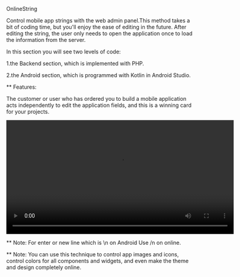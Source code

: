 OnlineString

Control mobile app strings with the web admin panel.This method takes a bit of coding time, but you'll enjoy the ease of editing in the future.
After editing the string, the user only needs to open the application once to load the information from the server.

In this section you will see two levels of code: 

1.the Backend section, which is implemented with PHP.

2.the Android section, which is programmed with Kotlin in Android Studio.

** Features:

The customer or user who has ordered you to build a mobile application acts independently to edit the application fields, and this is a winning card for your projects.

<video src="https://github.com/akramBagha/OnlineString/blob/main/tutorial_3.mp4" controls width="600"></video>

** Note: For enter or new line which is \n on Android Use /n on online.

** Note: You can use this technique to control app images and icons, control colors for all components and widgets, and even make the theme and design completely online.
